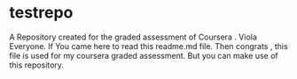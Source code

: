 # testrepo
A Repository created for the graded assessment of Coursera .
Viola Everyone.
If You came here to read this readme.md file.
Then congrats , this file is used for my coursera graded assessment.
But you can make use of this repository.
